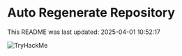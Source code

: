 # Auto Regenerate Repository

This README was last updated: 2025-04-01 10:52:17

 ![TryHackMe](https://tryhackme.com/badge/533634)
